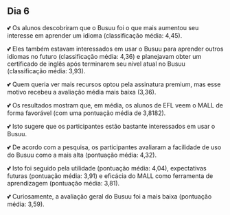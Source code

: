 ## Dia 6

💕 Os alunos descobriram que o Busuu foi o que mais aumentou seu interesse em aprender um idioma (classificação média: 4,45). 

💕 Eles também estavam interessados ​​em usar o Busuu para aprender outros idiomas no futuro (classificação média: 4,36) e planejavam obter um certificado de inglês após terminarem seu nível atual no Busuu (classificação média: 3,93). 

💕 Quem queria ver mais recursos optou pela assinatura premium, mas esse motivo recebeu a avaliação média mais baixa (3,36).

💕 Os resultados mostram que, em média, os alunos de EFL veem o MALL de forma favorável (com uma pontuação média de 3,8182). 

💕 Isto sugere que os participantes estão bastante interessados ​​em usar o Busuu.

💕 De acordo com a pesquisa, os participantes avaliaram a facilidade de uso do Busuu como a mais alta (pontuação média: 4,32). 

💕 Isto foi seguido pela utilidade (pontuação média: 4,04), expectativas futuras (pontuação média: 3,91) e eficácia do MALL como ferramenta de aprendizagem (pontuação média: 3,81). 

💕 Curiosamente, a avaliação geral do Busuu foi a mais baixa (pontuação média: 3,59).
